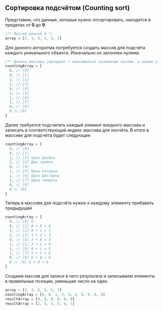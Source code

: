## Сортировка подсчётом (Counting sort)

Представим, что данные, которые нужно отсортировать, находятся в пределах от **0** до **9**.

```js
/** Массив длиной 6 */
array = [2, 3, 6, 3, 5, 7]
```

Для данного алгоритма потребуется создать массив для подсчёта каждого уникального объекта. Изначально он заполнен нулями.

```js
/** Длинна массива совпадает с максимально возможным числом, в нашем случае 0-9 */
countingArray = [
  0, // [0]
  0, // [1]
  1, // [2]
  2, // [3]
  0, // [4]
  1, // [5]
  1, // [6]
  1, // [7]
  0, // [8]
  0 // [9]
]
```

Далее требуется подсчитать каждый элемент входного массива и записать в соответствующий индекс массива для посчёта.
В итоге в массиве для подсчёта будет следующее

```js
countingArray = [
  0, // [0]
  0, // [1]
  1, // [2] Одна двойка
  2, // [3] Две тройки
  0, // [4]
  1, // [5] Одна пятерка
  1, // [6] Одна шестерка
  1, // [7] Одна семерка
  0, // [8]
  0 // [9]
]
```

Теперь в массиве для подсчёта нужно к каждому элементу прибавить предыдущий

```js
countingArray = [
  0, // [0] 0
  0, // [1] 0 + 0 = 0
  1, // [2] 0 + 1 = 1
  2, // [3] 1 + 2 = 3
  0, // [4] 3 + 0 = 3
  1, // [5] 3 + 1 = 4
  1, // [6] 4 + 1 = 5
  1, // [7] 5 + 1 = 6
  0, // [8] 6 + 0 = 6
  0 // [9] 6 + 0 = 6
]
```

Создаем массив для записи в него результата и записываем элементы в правильные позиции, уменьшая число на один.

```js
array = [2, 3, 6, 3, 5, 7]
countingArray = [0, 0, 1, 3, 3, 4, 5, 6, 6, 6]
resultArray = [0, 0, 0, 0, 0, 0]
resultArray = [2, 3, 3, 5, 6, 7]
```
